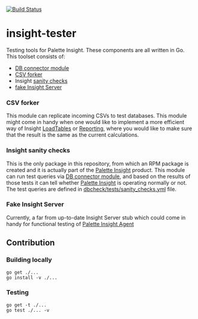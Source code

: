 [![Build Status](https://travis-ci.com/palette-software/insight-tester.svg?branch=master&token=qWG5FJDvsjLrsJpXgxSJ)](https://travis-ci.com/palette-software/insight-tester)

# insight-tester
Testing tools for Palette Insight. These components are all written in Go. This toolset consists of:
* [DB connector module]
* [CSV forker](csv_forker)
* Insight [sanity checks](dbcheck)
* [fake Insight Server](fake-insight-server)

### CSV forker
This module can replicate incoming CSVs to test databases. This module might come in handy when one would like to implement a more efficient way of Insight [LoadTables](https://github.com/palette-software/insight-gp-import) or [Reporting](https://github.com/palette-software/insight-data-model), where you would like to make sure that the result is the same as the current calculations.

### Insight sanity checks
This is the only package in this repository, from which an RPM package is created and it is actually part of the [Palette Insight] product. This module can run test queries via [DB connector module], and based on the results of those tests it can tell whether [Palette Insight] is operating normally or not. The test queries are defined in [dbcheck/tests/sanity_checks.yml](dbcheck/tests/sanity_checks.yml) file.

### Fake Insight Server
Currently, a far from up-to-date Insight Server stub which could come in handy for functional testing of [Palette Insight Agent](https://github.com/palette-software/PaletteInsightAgent)

## Contribution

### Building locally

```
go get ./...
go install -v ./...
```

### Testing

```
go get -t ./...
go test ./... -v
```

[DB connector module]: common/db-connector
[Palette Insight]: https://github.com/palette-software/palette-insight
